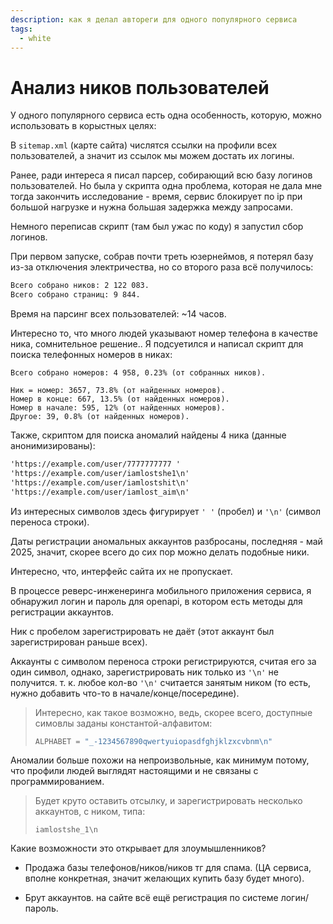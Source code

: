 ```yaml
---
description: как я делал автореги для одного популярного сервиса
tags:
  - white
---
```


# Анализ ников пользователей

У одного популярного сервиса есть одна особенность, которую, можно использовать в корыстных целях:

В `sitemap.xml` (карте сайта) числятся ссылки на профили всех пользователей, а значит из ссылок мы можем достать их логины.

Ранее, ради интереса я писал парсер, собирающий всю базу логинов пользователей. Но была у скрипта одна проблема, которая не дала мне тогда закончить исследование - время, сервис блокирует по ip при большой нагрузке и нужна большая задержка между запросами.

Немного переписав скрипт (там был ужас по коду) я запустил сбор логинов.

При первом запуске, собрав почти треть юзернеймов, я потерял базу из-за отключения электричества, но со второго раза всё получилось:

``` md
Всего собрано ников: 2 122 083.
Всего собрано страниц: 9 844.
```

Время на парсинг всех пользователей: ~14 часов.

Интересно то, что много людей указывают номер телефона в качестве ника, сомнительное решение.. Я подсуетился и написал скрипт для поиска телефонных номеров в никах:

```
Всего собрано номеров: 4 958, 0.23% (от собранных ников).

Ник = номер: 3657, 73.8% (от найденных номеров).
Номер в конце: 667, 13.5% (от найденных номеров).
Номер в начале: 595, 12% (от найденных номеров).
Другое: 39, 0.8% (от найденных номеров).
```

Также, скриптом для поиска аномалий найдены 4 ника (данные анонимизированы):

``` md
'https://example.com/user/7777777777 '
'https://example.com/user/iamlostshe1\n'
'https://example.com/user/iamlostshit\n'
'https://example.com/user/iamlost_aim\n'
```

Из интересных символов здесь фигурирует `' '` (пробел) и `'\n'` (символ переноса строки).

Даты регистрации аномальных аккаунтов разбросаны, последняя - май 2025, значит, скорее всего до сих пор можно делать подобные ники.

Интересно, что, интерфейс сайта их не пропускает.

В процессе реверс-инженеринга мобильного приложения сервиса, я обнаружил логин и пароль для openapi, в котором есть методы для регистрации аккаунтов.

Ник с пробелом зарегистрировать не даёт (этот аккаунт был зарегистрирован раньше всех).

Аккаунты с символом переноса строки регистрируются, считая его за один символ, однако, зарегистрировать ник только из `'\n'` не получится. т. к. любое кол-во `'\n'` считается занятым ником (то есть, нужно добавить что-то в начале/конце/посередине).

> Интересно, как такое возможно, ведь, скорее всего, доступные симовлы заданы константой-алфавитом:
>
> ``` python
> ALPHABET = "_-1234567890qwertyuiopasdfghjklzxcvbnm\n"
> ```

Аномалии больше похожи на непроизвольные, как минимум потому, что профили людей выглядят настоящими и не связаны с программированием.

> Будет круто оставить отсылку, и зарегистрировать несколько аккаунтов, с ником, типа:
>
> `iamlostshe_1\n`

Какие возможности это открывает для злоумышленников?

- Продажа базы телефонов/ников/ников тг для спама. (ЦА сервиса, вполне конкретная, значит желающих купить базу будет много).

- Брут аккаунтов. на сайте всё ещё регистрация по системе логин/пароль.
